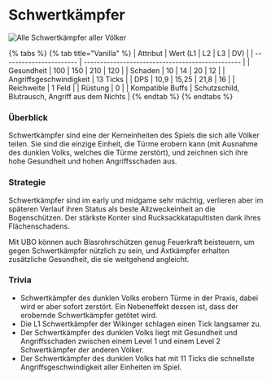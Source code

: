 # Schwertkämpfer

![Alle Schwertkämpfer aller Völker](../.gitbook/assets/Schwertkämpferlineup.png)

{% tabs %}
{% tab title="Vanilla" %}
| Attribut                | Wert (L1 \| L2 \| L3 \| DV)                      |
| ----------------------- | ------------------------------------------------ |
| Gesundheit              | 100 \| 150 \| 210 \| 120                         |
| Schaden                 | 10 \| 14 \| 20 \| 12                             |
| Angriffsgeschwindigkeit | 13 Ticks                                         |
| DPS                     | 10,9 \| 15,25 \| 21,8 \| 16                      |
| Reichweite              | 1 Feld                                           |
| Rüstung                 | 0                                                |
| Kompatible Buffs        | Schutzschild, Blutrausch, Angriff aus dem Nichts |
{% endtab %}
{% endtabs %}

### Überblick

Schwertkämpfer sind eine der Kerneinheiten des Spiels die sich alle Völker teilen. Sie sind die einzige Einheit, die Türme erobern kann (mit Ausnahme des dunklen Volks, welches die Türme zerstört), und zeichnen sich ihre hohe Gesundheit und hohen Angriffsschaden aus.

### Strategie

Schwertkämpfer sind im early und midgame sehr mächtig, verlieren aber im späteren Verlauf ihren Status als beste Allzweckeinheit an die Bogenschützen. Der stärkste Konter sind Rucksackkatapultisten dank ihres Flächenschadens.&#x20;

Mit UBO können auch Blasrohrschützen genug Feuerkraft beisteuern, um gegen Schwertkämpfer nützlich zu sein, und Axtkämpfer erhalten zusätzliche Gesundheit, die sie weitgehend angleicht.

### Trivia

* Schwertkämpfer des dunklen Volks erobern Türme in der Praxis, dabei wird er aber sofort zerstört. Ein Nebeneffekt dessen ist, dass der erobernde Schwertkämpfer getötet wird.
* Die L1 Schwertkämpfer der Wikinger schlagen einen Tick langsamer zu.
* Der Schwertkämpfer des dunklen Volks liegt mit Gesundheit und Angriffsschaden zwischen einem Level 1 und einem Level 2 Schwertkämpfer der anderen Völker.
* Der Schwertkämpfer des dunklen Volks hat mit 11 Ticks die schnellste Angriffsgeschwindigkeit aller Einheiten im Spiel.
